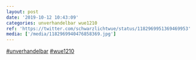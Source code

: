 ```yaml
---
layout: post
date: '2019-10-12 10:43:09'
categories: unverhandelbar wue1210
ref: 'https://twitter.com/schwarzlichtwue/status/1182969951369469953'
media: ['/media/1182969940476858369.jpg']
---
```

[#unverhandelbar](/t/unverhandelbar) [#wue1210](/t/wue1210) 